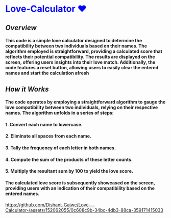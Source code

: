 # <div style="color:blue"> **Love-Calculator ❤️**  </div>

## **_Overview_**

#### This code is a simple love calculator designed to determine the compatibility between two individuals based on their names. The algorithm employed is straightforward, providing a calculated score that reflects their potential compatibility. The results are displayed on the screen, offering users insights into their love match. Additionally, the code features a reset button, allowing users to easily clear the entered names and start the calculation afresh

## **_How it Works_**

#### The code operates by employing a straightforward algorithm to gauge the love compatibility between two individuals, relying on their respective names. The algorithm unfolds in a series of steps:

#### 1. Convert each name to lowercase.
#### 2. Eliminate all spaces from each name.
#### 3. Tally the frequency of each letter in both names.
#### 4. Compute the sum of the products of these letter counts.
#### 5. Multiply the resultant sum by 100 to yield the love score.

####  The calculated love score is subsequently showcased on the screen, providing users with an indication of their compatibility based on the entered names.



https://github.com/Dishant-Gajwe/Love---Calculator-/assets/152062055/0c608c9b-34bc-4db3-88ca-359171415033










